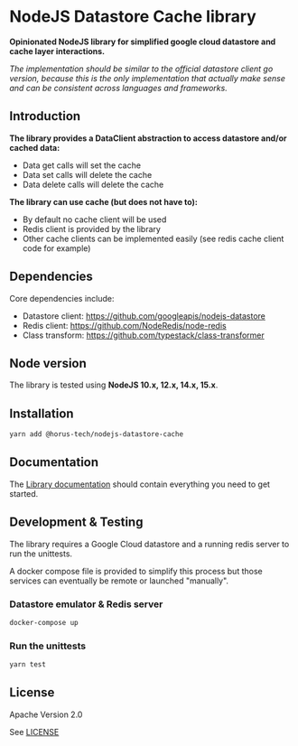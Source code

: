 # NodeJS Datastore Cache library

**Opinionated NodeJS library for simplified google cloud datastore and cache layer interactions.**

*The implementation should be similar to the official datastore client go version, because this is the only implementation that actually make sense and can be consistent across languages and frameworks.*

## Introduction

**The library provides a DataClient abstraction to access datastore and/or cached data:**
- Data get calls will set the cache
- Data set calls will delete the cache
- Data delete calls will delete the cache

**The library can use cache (but does not have to):**
- By default no cache client will be used
- Redis client is provided by the library
- Other cache clients can be implemented easily (see redis cache client code for example)

## Dependencies

Core dependencies include:
- Datastore client: https://github.com/googleapis/nodejs-datastore
- Redis client: https://github.com/NodeRedis/node-redis
- Class transform: https://github.com/typestack/class-transformer  

## Node version

The library is tested using **NodeJS 10.x, 12.x, 14.x, 15.x**.

## Installation

```bash
yarn add @horus-tech/nodejs-datastore-cache
```

## Documentation

The [Library documentation](./docs) should contain everything you need to get started.

## Development & Testing

The library requires a Google Cloud datastore and a running redis server to run the unittests.

A docker compose file is provided to simplify this process but those services can eventually be remote or launched "manually".

### Datastore emulator & Redis server

```bash
docker-compose up
```

### Run the unittests

```bash
yarn test
```

## License

Apache Version 2.0

See [LICENSE](./LICENSE)
